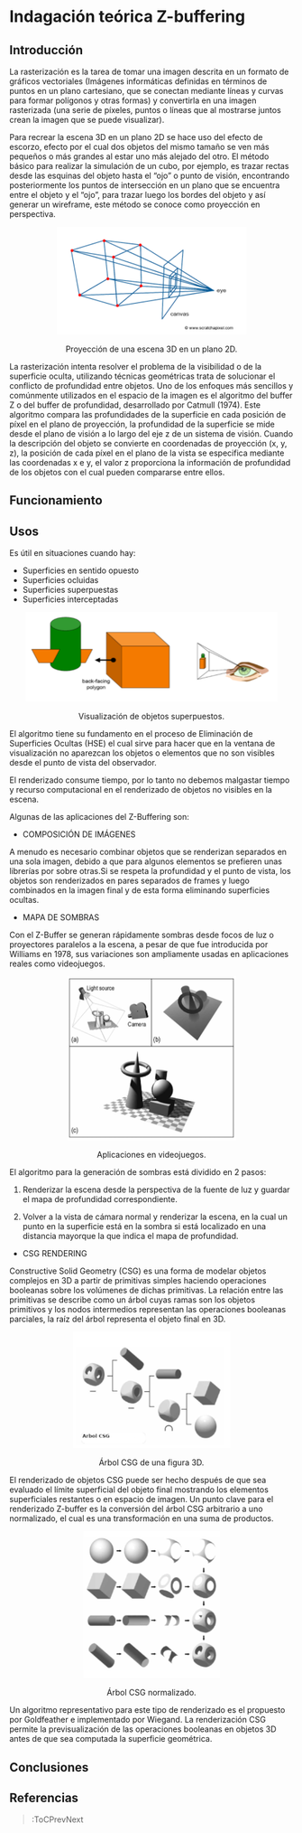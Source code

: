 # Indagación teórica Z-buffering

## Introducción

La rasterización es la tarea de tomar una imagen descrita en un formato de gráficos vectoriales (Imágenes informáticas definidas en términos de puntos en un plano cartesiano, que se conectan mediante líneas y curvas para formar polígonos y otras formas) y convertirla en una imagen rasterizada (una serie de píxeles, puntos o líneas que al mostrarse juntos crean la imagen que se puede visualizar).

Para recrear la escena 3D en un plano 2D se hace uso del efecto de escorzo, efecto por el cual dos objetos del mismo tamaño se ven más pequeños o más grandes al estar uno más alejado del otro. El método básico para realizar la simulación de un cubo, por ejemplo, es trazar rectas desde las esquinas del objeto hasta el “ojo” o punto de visión, encontrando posteriormente los puntos de intersección en un plano que se encuentra entre el objeto y el “ojo”, para trazar luego los bordes del objeto y así generar un wireframe, este método se conoce como proyección en perspectiva.

<p align="center"> <img src="/docs/sketches/rendering/proyeccion3d.PNG"/> </p>
<p align="center"> Proyección de una escena 3D en un plano 2D. </p>

La rasterización intenta resolver el problema de la visibilidad o de la superficie oculta, utilizando técnicas geométricas trata de solucionar el conflicto de profundidad entre objetos. Uno de los enfoques más sencillos y comúnmente utilizados en el espacio de la imagen es el algoritmo del buffer Z o del buffer de profundidad, desarrollado por Catmull (1974). Este algoritmo compara las profundidades de la superficie en cada posición de píxel en el plano de proyección, la profundidad de la superficie se mide desde el plano de visión a lo largo del eje z de un sistema de visión. Cuando la descripción del objeto se convierte en coordenadas de proyección (x, y, z), la posición de cada píxel en el plano de la vista se especifica mediante las coordenadas x e y, el valor z proporciona la información de profundidad de los objetos con el cual pueden compararse entre ellos. 

## Funcionamiento

## Usos

Es útil en situaciones cuando hay:

- Superficies en sentido opuesto
- Superficies ocluidas
- Superficies superpuestas
- Superficies interceptadas

<p align="center"> <img src="/docs/sketches/rendering/usos1.PNG"/> </p>
<p align="center"> Visualización de objetos superpuestos. </p>

El algoritmo tiene su fundamento en el proceso de Eliminación de Superficies Ocultas (HSE) el cual sirve para hacer que en la ventana de visualización no aparezcan los objetos o elementos que no son visibles desde el punto de vista del observador.

El renderizado consume tiempo, por lo tanto no debemos malgastar tiempo y recurso computacional en el renderizado de objetos no visibles en la escena.

Algunas de las aplicaciones del Z-Buffering son:

- COMPOSICIÓN DE IMÁGENES

A menudo es necesario combinar objetos que se renderizan separados en una sola imagen, debido a que para algunos elementos se prefieren unas librerías por sobre otras.Si se respeta la profundidad y el punto de vista, los objetos son renderizados en pares separados de frames y luego combinados en la imagen final y de esta forma eliminando superficies ocultas.

- MAPA DE SOMBRAS

Con el Z-Buffer se generan rápidamente sombras desde focos de luz o proyectores paralelos a la escena, a pesar de que fue introducida por Williams en 1978, sus variaciones son ampliamente usadas en aplicaciones reales como videojuegos.

<p align="center"> <img src="/docs/sketches/rendering/usos2.PNG"/> </p>
<p align="center"> Aplicaciones en videojuegos. </p>

El algoritmo para la generación de sombras está dividido en 2 pasos:

1) Renderizar la escena desde la perspectiva de la fuente de luz y guardar el mapa de profundidad correspondiente.

2) Volver a la vista de cámara normal y renderizar la escena, en la cual un punto en la superficie está en la sombra si está localizado en una distancia mayorque la que indica el mapa de profundidad.

- CSG RENDERING

Constructive Solid Geometry (CSG) es una forma de modelar objetos complejos en 3D a partir de primitivas simples haciendo operaciones booleanas sobre los volúmenes de dichas primitivas. La relación entre las primitivas se describe como un árbol cuyas ramas son los objetos primitivos y los nodos intermedios representan las operaciones booleanas parciales, la raíz del árbol representa el objeto final en 3D.

<p align="center"> <img src="/docs/sketches/rendering/usos3.PNG"/> </p>
<p align="center"> Árbol CSG de una figura 3D. </p>

El renderizado de objetos CSG puede ser hecho después de que sea evaluado el límite superficial del objeto final mostrando los elementos superficiales restantes o en espacio de imagen. Un punto clave para el renderizado Z-buffer es la conversión del árbol CSG arbitrario a uno normalizado, el cual es una transformación en una suma de productos.

<p align="center"> <img src="/docs/sketches/rendering/usos4.PNG"/> </p>
<p align="center"> Árbol CSG normalizado. </p>

Un algoritmo representativo para este tipo de renderizado es el propuesto por Goldfeather e implementado por Wiegand. La renderización CSG permite la previsualización de las operaciones booleanas en objetos 3D antes de que sea computada la superficie geométrica.

## Conclusiones

## Referencias

> :ToCPrevNext